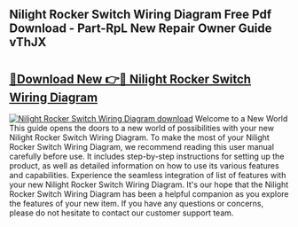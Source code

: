 ## Nilight Rocker Switch Wiring Diagram Free Pdf Download - Part-RpL New Repair Owner Guide vThJX

# <h2><a href="http://dfnhfoi.blite.top/?on=Nilight+Rocker+Switch+Wiring+Diagram">🔗Download New 👉🔴 Nilight Rocker Switch Wiring Diagram</a></h2>

[![Nilight Rocker Switch Wiring Diagram download](https://i.imgur.com/lujVjoI.png)](http://dfnhfoi.blite.top/?on=Nilight+Rocker+Switch+Wiring+Diagram)
Welcome to a New World This guide opens the doors to a new world of possibilities with your new Nilight Rocker Switch Wiring Diagram. To make the most of your Nilight Rocker Switch Wiring Diagram, we recommend reading this user manual carefully before use. It includes step-by-step instructions for setting up the product, as well as detailed information on how to use its various features and capabilities. Experience the seamless integration of list of features with your new Nilight Rocker Switch Wiring Diagram. It's our hope that the Nilight Rocker Switch Wiring Diagram has been a helpful companion as you explore the features of your new item. If you have any questions or concerns, please do not hesitate to contact our customer support team.
